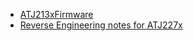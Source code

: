 
 - [ATJ213xFirmware](https://www.rockbox.org/wiki/ATJ213xFirmware)
 - [Reverse Engineering notes for ATJ227x](https://web.archive.org/web/20160423194728/https://pulkomandy.tk/_/_Electronique/_Reverse%20Engineering%20notes%20for%20ATJ227x)
